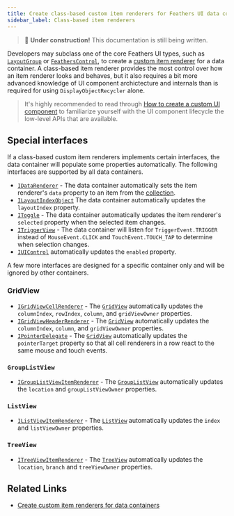 ```yaml
---
title: Create class-based custom item renderers for Feathers UI data containers
sidebar_label: Class-based item renderers
---
```


> 🚧 **Under construction!** This documentation is still being written.

Developers may subclass one of the core Feathers UI types, such as [`LayoutGroup`](./layout-group.md) or [`FeathersControl`](https://api.feathersui.com/current/feathers/core/FeathersControl.html), to create a [custom item renderer](custom-item-renderers.md) for a data container. A class-based item renderer provides the most control over how an item renderer looks and behaves, but it also requires a bit more advanced knowledge of UI component archictecture and internals than is required for using `DisplayObjectRecycler` alone.

> It's highly recommended to read through [How to create a custom UI component](./custom-ui-components.md) to familiarize yourself with the UI component lifecycle the low-level APIs that are available.

## Special interfaces

If a class-based custom item renderers implements certain interfaces, the data container will populate some properties automatically. The following interfaces are supported by all data containers.

- [`IDataRenderer`](https://api.feathersui.com/current/feathers/controls/dataRenderers/IDataRenderer.html) - The data container automatically sets the item renderer's `data` property to an item from the [collection](./data-collections.md).
- [`ILayoutIndexObject`](https://api.feathersui.com/current/feathers/layout/ILayoutIndexObject.html) The data container automatically updates the `layoutIndex` property.
- [`IToggle`](https://api.feathersui.com/current/feathers/core/IToggle.html) - The data container automatically updates the item renderer's `selected` property when the selected item changes.
- [`ITriggerView`](https://api.feathersui.com/current/feathers/controls/ITriggerView.html) - The data container will listen for `TriggerEvent.TRIGGER` instead of `MouseEvent.CLICK` and `TouchEvent.TOUCH_TAP` to determine when selection changes.
- [`IUIControl`](https://api.feathersui.com/current/feathers/core/IUIControl.html) automatically updates the `enabled` property.

A few more interfaces are designed for a specific container only and will be ignored by other containers.

### GridView

- [`IGridViewCellRenderer`](https://api.feathersui.com/current/feathers/controls/dataRenderers/IGridViewCellRenderer.html) - The [`GridView`](./grid-view) automatically updates the `columnIndex`, `rowIndex`, `column`, and `gridViewOwner` properties.
- [`IGridViewHeaderRenderer`](https://api.feathersui.com/current/feathers/controls/dataRenderers/IGridViewHeaderRenderer.html) - The [`GridView`](./grid-view) automatically updates the `columnIndex`, `column`, and `gridViewOwner` properties.
- [`IPointerDelegate`](https://api.feathersui.com/current/feathers/core/IPointerDelegate.html) - The [`GridView`](./grid-view) automatically updates the `pointerTarget` property so that all cell renderers in a row react to the same mouse and touch events.

### `GroupListView`

- [`IGroupListViewItemRenderer`](https://api.feathersui.com/current/feathers/controls/dataRenderers/IGroupListViewItemRenderer.html) - The [`GroupListView`](./group-list-view) automatically updates the `location` and `groupListViewOwner` properties.

### `ListView`

- [`IListViewItemRenderer`](https://api.feathersui.com/current/feathers/controls/dataRenderers/IListViewItemRenderer.html) - The [`ListView`](./list-view) automatically updates the `index` and `listViewOwner` properties.

### `TreeView`

- [`ITreeViewItemRenderer`](https://api.feathersui.com/current/feathers/controls/dataRenderers/ITreeViewItemRenderer.html) - The [`TreeView`](./tree-view) automatically updates the `location`, `branch` and `treeViewOwner` properties.

## Related Links

- [Create custom item renderers for data containers](custom-item-renderers.md)
